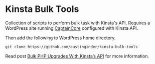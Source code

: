 # Kinsta Bulk Tools

Collection of scripts to perform bulk task with Kinsta's API. Requires a WordPress site running [CaptainCore](https://github.com/CaptainCore/captaincore-manager) configured with Kinsta API.

Then add the following to WordPress home directory.

```
git clone https://github.com/austinginder/kinsta-bulk-tools
```

Read post [Bulk PHP Upgrades With Kinsta’s API](https://anchor.host/bulk-php-upgrades-with-kinstas-api/) for more information.